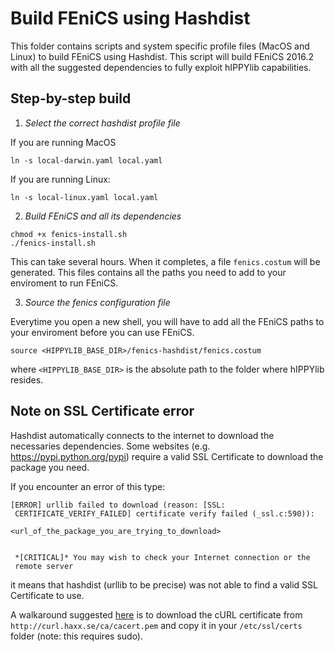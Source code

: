# Build FEniCS using Hashdist

This folder contains scripts and system specific profile files (MacOS and Linux) to build FEniCS using Hashdist.
This script will build FEniCS 2016.2 with all the suggested dependencies to fully exploit hIPPYlib capabilities.

## Step-by-step build

1. *Select the correct hashdist profile file*

If you are running MacOS
```
ln -s local-darwin.yaml local.yaml
```
If you are running Linux:
```
ln -s local-linux.yaml local.yaml
```

2. *Build FEniCS and all its dependencies*
```
chmod +x fenics-install.sh
./fenics-install.sh
```
This can take several hours.
When it completes, a file `fenics.costum` will be generated.
This files contains all the paths you need to add to your enviroment to run FEniCS.

3. *Source the fenics configuration file*

Everytime you open a new shell, you will have to add all the FEniCS paths to your enviroment 
before you can use FEniCS.
```
source <HIPPYLIB_BASE_DIR>/fenics-hashdist/fenics.costum
```
where `<HIPPYLIB_BASE_DIR>` is the absolute path to the folder where hIPPYlib resides.

## Note on SSL Certificate error

Hashdist automatically connects to the internet to download the necessaries dependencies.
Some websites (e.g. https://pypi.python.org/pypi) require a valid SSL Certificate to
download the package you need.

If you encounter an error of this type:

```
[ERROR] urllib failed to download (reason: [SSL:
 CERTIFICATE_VERIFY_FAILED] certificate verify failed (_ssl.c:590)):

<url_of_the_package_you_are_trying_to_download>


 *[CRITICAL]* You may wish to check your Internet connection or the
 remote server
 ```
 
 it means that hashdist (urllib to be precise) was not able to find a valid SSL Certificate
 to use.
 
 A walkaround suggested [here](http://stackoverflow.com/questions/25981703/pip-install-fails-with-connection-error-ssl-certificate-verify-failed-certi)
 is to download the cURL certificate from `http://curl.haxx.se/ca/cacert.pem`
 and copy it in your `/etc/ssl/certs` folder (note: this requires sudo).
